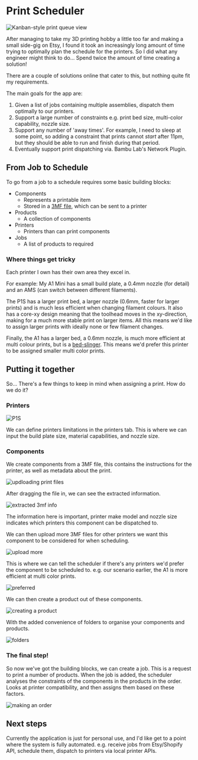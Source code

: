 # Print Scheduler

![Kanban-style print queue view](../project-images/print-scheduler/Dashboard.png)

After managing to take my 3D printing hobby a little too far and making a small side-gig on Etsy, I found it took an increasingly long amount of time trying to optimally plan the schedule for the printers. So I did what any engineer might think to do... Spend twice the amount of time creating a solution!

There are a couple of solutions online that cater to this, but nothing quite fit my requirements. 

The main goals for the app are:
1. Given a list of jobs containing multiple assemblies, dispatch them optimally to our printers.
2. Support a large number of constraints e.g. print bed size, multi-color capability, nozzle size.
3. Support any number of 'away times'. For example, I need to sleep at some point, so adding a constraint that prints cannot *start* after 11pm, but they should be able to run and finish during that period.
4. Eventually support print dispatching via. Bambu Lab's Network Plugin.

## From Job to Schedule
To go from a job to a schedule requires some basic building blocks:

- Components
    - Represents a printable item
    - Stored in a [3MF file](https://en.wikipedia.org/wiki/3D_Manufacturing_Format), which can be sent to a printer
- Products
    - A collection of components
- Printers
    - Printers than can print components
- Jobs
    - A list of products to required

### Where things get tricky 
Each printer I own has their own area they excel in.

For example: My A1 Mini has a small build plate, a 0.4mm nozzle (for detail) and an AMS (can switch between different filaments).

The P1S has a larger print bed, a larger nozzle (0.6mm, faster for larger prints) and is much less efficient when changing filament colours. It also has a core-xy design meaning that the toolhead moves in the xy-direction, making for a much more stable print on larger items. All this means we'd like to assign larger prints with ideally none or few filament changes. 

Finally, the A1 has a larger bed, a 0.6mm nozzle, is much more efficient at multi colour prints, but is a [bed-slinger](https://all3dp.com/2/bed-slinger-3d-printing-simply-explained/). This means we'd prefer this printer to be assigned smaller multi color prints. 

## Putting it together
So... There's a few things to keep in mind when assigning a print. How do we do it?

### Printers
![P1S](../project-images/print-scheduler/P1S.png)

We can define printers limitations in the printers tab. This is where we can input the build plate size, material capabilities, and nozzle size. 

### Components
We create components from a 3MF file, this contains the instructions for the printer, as well as metadata about the print. 

![updloading print files](../project-images/print-scheduler/add-component.png)

After dragging the file in, we can see the extracted information.

![extracted 3mf info](../project-images/print-scheduler/component-preview.png)

The information here is important, printer make model and nozzle size indicates which printers this component can be dispatched to. 

We can then upload more 3MF files for other printers we want this component to be considered for when scheduling.

![upload more](../project-images/print-scheduler/component-settings.png)

This is where we can tell the scheduler if there's any printers we'd prefer the component to be scheduled to. e.g. our scenario earlier, the A1 is more efficient at multi color prints.

![preferred](../project-images/print-scheduler/prefered-printer.png)

We can then create a product out of these components.

![creating a product](../project-images/print-scheduler/create-product.gif)

With the added convenience of folders to organise your components and products. 

![folders](../project-images/print-scheduler/folders.gif)

### The final step!
So now we've got the building blocks, we can create a job. This is a request to print a number of products. 
When the job is added, the scheduler analyses the constraints of the components in the products in the order. Looks at printer compatibility, and then assigns them based on these factors. 

![making an order](../project-images/print-scheduler/full-walkthrough.gif)



## Next steps
Currently the application is just for personal use, and I'd like get to a point where the system is fully automated. 
e.g. receive jobs from Etsy/Shopify API, schedule them, dispatch to printers via local printer APIs.